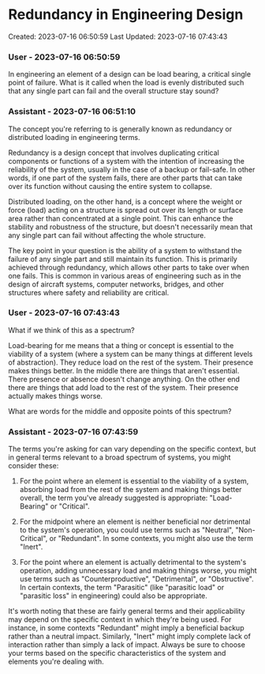 # Redundancy in Engineering Design

Created: 2023-07-16 06:50:59
Last Updated: 2023-07-16 07:43:43

### User - 2023-07-16 06:50:59

In engineering an element of a design can be load bearing, a critical single point of failure. What is it called when the load is evenly distributed such that any single part can fail and the overall structure stay sound?

### Assistant - 2023-07-16 06:51:10

The concept you're referring to is generally known as redundancy or distributed loading in engineering terms.

Redundancy is a design concept that involves duplicating critical components or functions of a system with the intention of increasing the reliability of the system, usually in the case of a backup or fail-safe. In other words, if one part of the system fails, there are other parts that can take over its function without causing the entire system to collapse. 

Distributed loading, on the other hand, is a concept where the weight or force (load) acting on a structure is spread out over its length or surface area rather than concentrated at a single point. This can enhance the stability and robustness of the structure, but doesn't necessarily mean that any single part can fail without affecting the whole structure.

The key point in your question is the ability of a system to withstand the failure of any single part and still maintain its function. This is primarily achieved through redundancy, which allows other parts to take over when one fails. This is common in various areas of engineering such as in the design of aircraft systems, computer networks, bridges, and other structures where safety and reliability are critical.

### User - 2023-07-16 07:43:43

What if we think of this as a spectrum? 

Load-bearing for me means that a thing or concept is essential to the viability of a system (where a system can be many things at different levels of abstraction). They reduce load on the rest of the system. Their presence makes things better.
In the middle there are things that aren't essential. There presence or absence doesn't change anything.
On the other end there are things that add load to the rest of the system. Their presence actually makes things worse.

What are words for the middle and opposite points of this spectrum?

### Assistant - 2023-07-16 07:43:59

The terms you're asking for can vary depending on the specific context, but in general terms relevant to a broad spectrum of systems, you might consider these:

1. For the point where an element is essential to the viability of a system, absorbing load from the rest of the system and making things better overall, the term you've already suggested is appropriate: "Load-Bearing" or "Critical".

2. For the midpoint where an element is neither beneficial nor detrimental to the system's operation, you could use terms such as "Neutral", "Non-Critical", or "Redundant". In some contexts, you might also use the term "Inert".

3. For the point where an element is actually detrimental to the system's operation, adding unnecessary load and making things worse, you might use terms such as "Counterproductive", "Detrimental", or "Obstructive". In certain contexts, the term "Parasitic" (like "parasitic load" or "parasitic loss" in engineering) could also be appropriate.

It's worth noting that these are fairly general terms and their applicability may depend on the specific context in which they're being used. For instance, in some contexts "Redundant" might imply a beneficial backup rather than a neutral impact. Similarly, "Inert" might imply complete lack of interaction rather than simply a lack of impact. Always be sure to choose your terms based on the specific characteristics of the system and elements you're dealing with.


